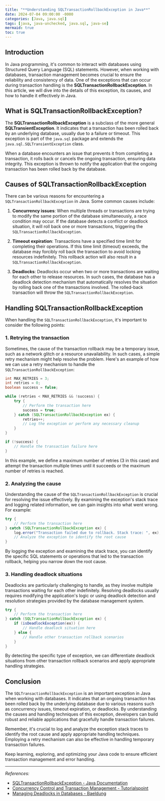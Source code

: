 ```yaml
---
title: "**Understanding SQLTransactionRollbackException in Java**"
date: 2024-07-04 09:00:00 -0000
categories: [Java, java.sql]
tags: [java, java-unchecked, java.sql, java-se]
mermaid: true
toc: true
---
```



## Introduction

In Java programming, it's common to interact with databases using Structured Query Language (SQL) statements. However, when working with databases, transaction management becomes crucial to ensure the reliability and consistency of data. One of the exceptions that can occur during transaction handling is the **SQLTransactionRollbackException**. In this article, we will dive into the details of this exception, its causes, and how to handle it effectively in Java.

## What is SQLTransactionRollbackException?

The **SQLTransactionRollbackException** is a subclass of the more general **SQLTransientException**. It indicates that a transaction has been rolled back by an underlying database, usually due to a failure or timeout. This exception is part of the `java.sql` package and extends the `java.sql.SQLTransientException` class.

When a database encounters an issue that prevents it from completing a transaction, it rolls back or cancels the ongoing transaction, ensuring data integrity. This exception is thrown to notify the application that the ongoing transaction has been rolled back by the database.

## Causes of SQLTransactionRollbackException

There can be various reasons for encountering a `SQLTransactionRollbackException` in Java. Some common causes include:

1. **Concurrency issues**: When multiple threads or transactions are trying to modify the same portion of the database simultaneously, a race condition may occur. If the database detects a conflict or deadlock situation, it will roll back one or more transactions, triggering the `SQLTransactionRollbackException`.

2. **Timeout expiration**: Transactions have a specified time limit for completing their operations. If this time limit (timeout) exceeds, the database may forcibly roll back the transaction to avoid locking resources indefinitely. This rollback action will also result in a `SQLTransactionRollbackException`.

3. **Deadlocks**: Deadlocks occur when two or more transactions are waiting for each other to release resources. In such cases, the database has a deadlock detection mechanism that automatically resolves the situation by rolling back one of the transactions involved. The rolled-back transaction will throw the `SQLTransactionRollbackException`.

## Handling SQLTransactionRollbackException

When handling the `SQLTransactionRollbackException`, it's important to consider the following points:

### **1. Retrying the transaction**

Sometimes, the cause of the transaction rollback may be a temporary issue, such as a network glitch or a resource unavailability. In such cases, a simple retry mechanism might help resolve the problem. Here's an example of how we can use a retry mechanism to handle the `SQLTransactionRollbackException`:

```java
int MAX_RETRIES = 3;
int retries = 0;
boolean success = false;

while (retries < MAX_RETRIES && !success) {
    try {
        // Perform the transaction here
        success = true;
    } catch (SQLTransactionRollbackException ex) {
        retries++;
        // Log the exception or perform any necessary cleanup
    }
}

if (!success) {
    // Handle the transaction failure here
}
```

In this example, we define a maximum number of retries (3 in this case) and attempt the transaction multiple times until it succeeds or the maximum number of retries is reached.

### **2. Analyzing the cause**

Understanding the cause of the `SQLTransactionRollbackException` is crucial for resolving the issue effectively. By examining the exception's stack trace and logging related information, we can gain insights into what went wrong. For example:

```java
try {
    // Perform the transaction here
} catch (SQLTransactionRollbackException ex) {
    log.error("Transaction failed due to rollback. Stack trace: ", ex);
    // Analyze the exception to identify the root cause
}
```

By logging the exception and examining the stack trace, you can identify the specific SQL statements or operations that led to the transaction rollback, helping you narrow down the root cause.

### **3. Handling deadlock situations**

Deadlocks are particularly challenging to handle, as they involve multiple transactions waiting for each other indefinitely. Resolving deadlocks usually requires modifying the application's logic or using deadlock detection and resolution strategies provided by the database management system.

```java
try {
    // Perform the transaction here
} catch (SQLTransactionRollbackException ex) {
    if (isDeadlockException(ex)) {
        // Handle deadlock situation here
    } else {
        // Handle other transaction rollback scenarios
    }
}
```

By detecting the specific type of exception, we can differentiate deadlock situations from other transaction rollback scenarios and apply appropriate handling strategies.

## Conclusion

The `SQLTransactionRollbackException` is an important exception in Java when working with databases. It indicates that an ongoing transaction has been rolled back by the underlying database due to various reasons such as concurrency issues, timeout expiration, or deadlocks. By understanding the causes and handling techniques of this exception, developers can build robust and reliable applications that gracefully handle transaction failures.

Remember, it's crucial to log and analyze the exception stack traces to identify the root cause and apply appropriate handling techniques. Employing a retry mechanism can also be effective in handling temporary transaction failures.

Keep learning, exploring, and optimizing your Java code to ensure efficient transaction management and error handling.

---

*References:*
- [SQLTransactionRollbackException - Java Documentation](https://docs.oracle.com/en/java/javase/14/docs/api/java.sql/java/sql/SQLTransactionRollbackException.html)
- [Concurrency Control and Transaction Management - Tutorialspoint](https://www.tutorialspoint.com/dbms/dbms_concurrency_control.htm)
- [Managing Deadlocks in Databases - Baeldung](https://www.baeldung.com/java-deadlocks-detection)
